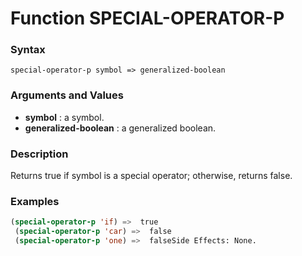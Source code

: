 <!-- Generated on 05/10/2020 by https://github.com/anto2oo/clhs-evolved -->

# Function SPECIAL-OPERATOR-P

### Syntax
`special-operator-p symbol => generalized-boolean`  


### Arguments and Values
- **symbol** : a symbol.   
- **generalized-boolean** : a generalized boolean.   


### Description
Returns true if symbol is a special operator; otherwise, returns false.



### Examples
```lisp 
(special-operator-p 'if) =>  true
 (special-operator-p 'car) =>  false
 (special-operator-p 'one) =>  falseSide Effects: None.
```
